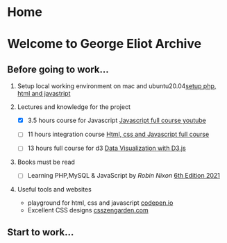 # Home
# Welcome to George Eliot Archive

## Before going to work...

1. Setup local working environment on mac and ubuntu20.04[setup php, html and javastript](setup)
       
    
2. Lectures and knowledge for the project

    - [x] 3.5 hours course for Javascript [Javascript full course youtube](https://www.youtube.com/watch?v=PkZNo7MFNFg)
    - [ ] 11 hours integration course [Html, css and Javascript full course](https://www.youtube.com/watch?v=TdqQqyc7pfU&t=27445s)
    - [ ] 13 hours full course for d3 [Data Visualization with D3.js](https://www.youtube.com/watch?v=_8V5o2UHG0E)


3. Books must be read

    - [ ] Learning PHP,MySQL & JavaScript by _Robin Nixon_ [6th Edition 2021](https://www.oreilly.com/library/view/learning-php-mysql/9781492093817/)


4. Useful tools and websites

    -   playground for html, css and javascript [codepen.io](https://codepen.io)
    -   Excellent CSS designs [csszengarden.com](http://www.csszengarden.com/)


## Start to work...
